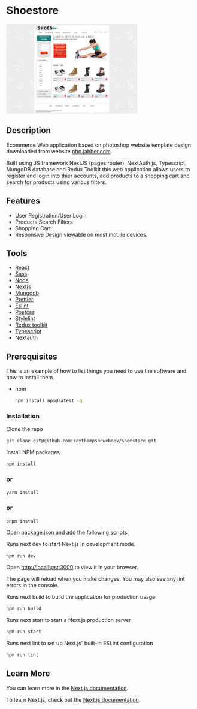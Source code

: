 # Shoestore

![shoestore](/www-shoestore-home-page-large.jpg)

## Description

Ecommerce Web application based on photoshop website template design downloaded from website [php.jabber.com](https://www.phpjabbers.com/).

Built using JS framework NextJS (pages router), NextAuth.js, Typescript, MungoDB database and Redux Toolkit this web application allows users to register and login into thier accounts, add products to a shopping cart and search for products using various filters.

## Features

- User Registration/User Login
- Products Search Filters
- Shopping Cart
- Responsive Design viewable on most mobile devices.

## Tools

- [React](https://react.dev/)
- [Sass](https://sass-lang.com/)
- [Node](https://nodejs.org/en)
- [Nextjs](https://nextjs.org/learn/foundations/about-nextjs)
- [Mungodb](https://www.mongodb.com/)
- [Prettier](https://prettier.io/)
- [Eslint](https://eslint.org/)
- [Postcss](https://postcss.org/)
- [Stylelint](https://stylelint.io/)
- [Redux toolkit](https://redux-toolkit.js.org/)
- [Typescript](https://www.typescriptlang.org/)
- [Nextauth](https://next-auth.js.org/)

## Prerequisites

This is an example of how to list things you need to use the software and how to install them.

- npm
  ```sh
  npm install npm@latest -g
  ```

### Installation

Clone the repo

```sh
git clone git@github.com:raythompsonwebdev/shoestore.git
```

Install NPM packages :

```sh
npm install
```

### or

```sh
yarn install
```

### or

```sh
pnpm install
```

Open package.json and add the following scripts:

Runs next dev to start Next.js in development mode.

`npm run dev`

Open [http://localhost:3000](http://localhost:3000) to view it in your browser.

The page will reload when you make changes. You may also see any lint errors in the console.

Runs next build to build the application for production usage

```sh
npm run build
```

Runs next start to start a Next.js production server

```sh
npm run start
```

Runs next lint to set up Next.js' built-in ESLint configuration

```sh
npm run lint
```

## Learn More

You can learn more in the [Next.js documentation](https://nextjs.org/docs/getting-started).

To learn Next.js, check out the [Next.js documentation](https://nextjs.org/).
